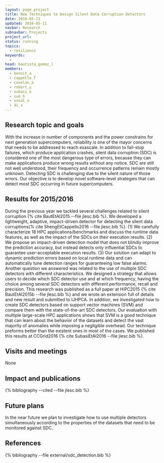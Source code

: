```yaml
---
layout: page_project
title: New Techniques to Design Silent Data Corruption Detectors
date: 2016-05-11
updated: 2016-05-11
navbar: Research
subnavbar: Projects
project_url:
status: running
topics:
  - resilience
keywords:
  -
head: bautista_gomez_l
members:
  - benoit_a
  - cappello_f
  - cavelan_a
  - robert_y
  - subasi_o
  - sun_h
  - unsal_o
  - di_s
---
```


## Research topic and goals

With the increase in number of components and the power constrains for next
generation supercomputers, reliability is one of the mayor concerns that needs
to be addressed to reach exascale. In addition to fail-stop failures, which
produce application crashes, silent data corruption (SDC) is considered one of
the most dangerous type of errors, because they can make applications produce
wrong results without any notice. SDC are still not well understood, their
frequency and occurrence patterns remain mostly unknown. Detecting SDC is
challenging due to the silent nature of those errors. Our objective is to
develop novel software-level strategies that can detect most SDC occurring in
future supercomputers.

## Results for 2015/2016

During the previous year we tackled several challenges related to silent
corruption {% cite BautEtAl2015 --file jlesc.bib %}.  We developed a
lightweight, adaptive, impact-driven detector for detecting the silent data
corruptions{% cite ShengEtCappello2016 --file jlesc.bib %}. (1) We carefully
characterize 18 HPC applications/benchmarks and discuss the runtime data
features, as well as the impact of the SDCs on their execution results. (2) We
propose an impact-driven detection model that does not blindly improve the
prediction accuracy, but instead detects only influential SDCs to guarantee
user-acceptable execution results. (3) Our solution can adapt to dynamic
prediction errors based on local runtime data and can automatically tune
detection ranges for guaranteeing low false alarms. Another question we
answered was related to the use of multiple SDC detectors with different
characteristics. We designed a strategy that allows users to decide which SDC
detector use and at which frequency, having the choice among several SDC
detectors with different performance, recall and precision. This research was
published as a full paper at HiPC2015 {% cite BautEtAl2015b --file jlesc.bib %}
and we wrote an extension full of details and new result and submitted to
IJHPCA. In addition, we investigated how to create SDC detectors based on
support vector machines (SVM) and compare them with the state-of-the-art SDC
detectors. Our evaluation with multiple large-scale HPC applications shows that
SVM is a good technique that can learn about the behavior of the datasets and
detect the vast majority of anomalies while imposing a negligible overhead. Our
technique preforms better than the existent ones in most of the cases. We
published this results at CCGrid2016 {% cite SubasiEtAl2016 --file jlesc.bib
%}.


## Visits and meetings

None


## Impact and publications

{% bibliography --cited --file jlesc.bib %}



## Future plans

In the near future we plan to investigate how to use multiple detectors
simultaneously according to the properties of the datasets that need to be
monitored against SDC.


## References

{% bibliography --file external/sdc_detection.bib %}
